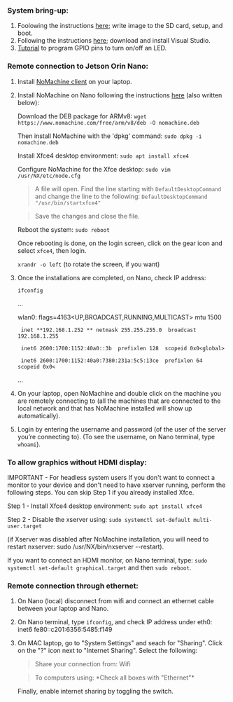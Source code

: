 ### System bring-up:
1. Foolowing the instructions [here](https://developer.nvidia.com/embedded/learn/get-started-jetson-orin-nano-devkit#prepare); write image to the SD card, setup, and boot.
2. Following the instructions [here](https://www.youtube.com/watch?v=IbRmYCpF_ws); download and install Visual Studio.
3. [Tutorial](https://www.youtube.com/watch?v=JGMrDXCT_VM) to program GPIO pins to turn on/off an LED.

### Remote connection to Jetson Orin Nano:
1. Install [NoMachine client](https://www.nomachine.com/product&p=NoMachine%20Enterprise%20Client) on your laptop.
2. Install NoMachine on Nano following the instructions [here](https://kb.nomachine.com/AR02R01074) (also written below):
   
   Download the DEB package for ARMv8: `wget https://www.nomachine.com/free/arm/v8/deb -O nomachine.deb`

   Then install NoMachine with the 'dpkg' command: `sudo dpkg -i nomachine.deb`

   Install Xfce4 desktop environment: `sudo apt install xfce4`  

   Configure NoMachine for the Xfce desktop: `sudo vim /usr/NX/etc/node.cfg`

      > A file will open. Find the line starting with `DefaultDesktopCommand` and change the line to the following: `DefaultDesktopCommand "/usr/bin/startxfce4"`
      
      > Save the changes and close the file.

   Reboot the system: `sudo reboot`

   Once rebooting is done, on the login screen, click on the gear icon and select `xfce4`, then login.

   `xrandr -o left` (to rotate the screen, if you want)


4. Once the installations are completed, on Nano, check IP address:
   
   `ifconfig`
   
   ...
   
   wlan0: flags=4163<UP,BROADCAST,RUNNING,MULTICAST>  mtu 1500
   
        inet **192.168.1.252 ** netmask 255.255.255.0  broadcast 192.168.1.255
   
        inet6 2600:1700:1152:40a0::3b  prefixlen 128  scopeid 0x0<global>
   
        inet6 2600:1700:1152:40a0:7380:231a:5c5:13ce  prefixlen 64  scopeid 0x0<
   
   ...

5. On your laptop, open NoMachine and double click on the machine you are remotely connecting to (all the machines that are connected to the local network and that has NoMachine installed will show up automatically).
   

6. Login by entering the username and password (of the user of the server you’re connecting to). (To see the username, on Nano terminal, type `whoami`).

  
### To allow graphics without HDMI display:

IMPORTANT - For headless system users
If you don't want to connect a monitor to your device and don't need to have xserver running, perform the following steps. You can skip Step 1 if you already installed Xfce.

Step 1 -  Install Xfce4 desktop environment:
`sudo apt install xfce4`

Step 2 - Disable the xserver using:
`sudo systemctl set-default multi-user.target`

(if Xserver was disabled after NoMachine installation, you will need to restart nxserver: sudo /usr/NX/bin/nxserver --restart).

If you want to connect an HDMI monitor, on Nano terminal, type: `sudo systemctl set-default graphical.target` and then `sudo reboot`.

### Remote connection through ethernet:

1. On Nano (local) disconnect from wifi and connect an ethernet cable between your laptop and Nano.
2. On Nano terminal, type `ifconfig`, and check IP address under eth0: inet6 fe80::c201:6356:5485:f149
3. On MAC laptop, go to "System Settings" and seach for "Sharing". 
   Click on the "?" icon next to "Internet Sharing". Select the following:
   
   > Share your connection from: Wifi
   
   > To computers using: \*Check all boxes with "Ethernet"\*

   Finally, enable internet sharing by toggling the switch.

   
